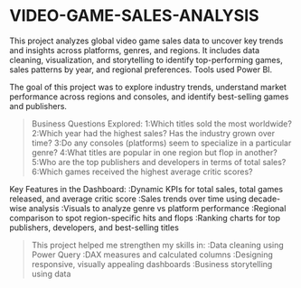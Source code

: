 # VIDEO-GAME-SALES-ANALYSIS
This project analyzes global video game sales data to uncover key trends and insights across platforms, genres, and regions. It includes data cleaning, visualization, and storytelling to identify top-performing games, sales patterns by year, and regional preferences. Tools used  Power BI.

The goal of this project was to explore industry trends, understand market performance across regions and consoles, and identify best-selling games and publishers.

>Business Questions Explored:
1:Which titles sold the most worldwide?
2:Which year had the highest sales? Has the industry grown over time?
3:Do any consoles (platforms) seem to specialize in a particular genre?
4:What titles are popular in one region but flop in another?
5:Who are the top publishers and developers in terms of total sales?
6:Which games received the highest average critic scores?

Key Features in the Dashboard:
:Dynamic KPIs for total sales, total games released, and average critic score
:Sales trends over time using decade-wise analysis
:Visuals to analyze genre vs platform performance
:Regional comparison to spot region-specific hits and flops
:Ranking charts for top publishers, developers, and best-selling titles

>This project helped me strengthen my skills in:
:Data cleaning using Power Query
:DAX measures and calculated columns
:Designing responsive, visually appealing dashboards
:Business storytelling using data


